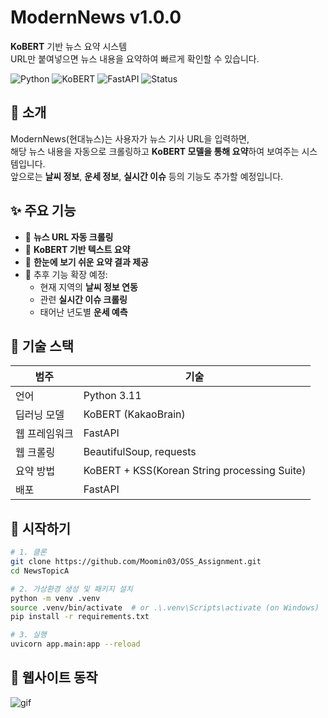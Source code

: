 # ModernNews v1.0.0

**KoBERT** 기반 뉴스 요약 시스템  
URL만 붙여넣으면 뉴스 내용을 요약하여 빠르게 확인할 수 있습니다.

![Python](https://img.shields.io/badge/Python-3.11+-blue?logo=python)
![KoBERT](https://img.shields.io/badge/KoBERT-v0.2.3-green)
![FastAPI](https://img.shields.io/badge/FastAPI-0.115.12-009688)
![Status](https://img.shields.io/badge/status-beta-orange)


## 📌 소개

ModernNews(현대뉴스)는 사용자가 뉴스 기사 URL을 입력하면,  
해당 뉴스 내용을 자동으로 크롤링하고 **KoBERT 모델을 통해 요약**하여 보여주는 시스템입니다.  
앞으로는 **날씨 정보**, **운세 정보**, **실시간 이슈** 등의 기능도 추가할 예정입니다.


## ✨ 주요 기능

- 📄 **뉴스 URL 자동 크롤링**
- 🤖 **KoBERT 기반 텍스트 요약**
- 🧠 **한눈에 보기 쉬운 요약 결과 제공**
- 📌 추후 기능 확장 예정:
  - 현재 지역의 **날씨 정보 연동**
  - 관련 **실시간 이슈 크롤링**
  - 태어난 년도별 **운세 예측**


## 🔧 기술 스택

| 범주 | 기술 |
|------|------|
| 언어 | Python 3.11|
| 딥러닝 모델 | KoBERT (KakaoBrain) |
| 웹 프레임워크 | FastAPI |
| 웹 크롤링 | BeautifulSoup, requests |
| 요약 방법 | KoBERT + KSS(Korean String processing Suite) |
| 배포 | FastAPI |


## 🚀 시작하기

```bash
# 1. 클론
git clone https://github.com/Moomin03/OSS_Assignment.git
cd NewsTopicA

# 2. 가상환경 생성 및 패키지 설치
python -m venv .venv
source .venv/bin/activate  # or .\.venv\Scripts\activate (on Windows)
pip install -r requirements.txt

# 3. 실행
uvicorn app.main:app --reload
```

## 🔧 웹사이트 동작

![gif](https://github.com/Moomin03/OSS_Assignment/blob/main/Crawling/%ED%98%84%EB%8C%80%EB%89%B4%EC%8A%A4-Chrome-2025-05-22-08-50-26.gif)
